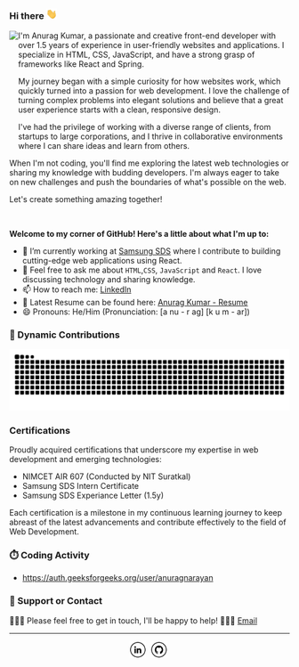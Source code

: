### Hi there <img src="https://raw.githubusercontent.com/rohit-wadhwa/rohit-wadhwa/master/images/Hi.gif" width="20px">

<img align="left" height="200" src="https://drive.google.com/drive/u/0/folders/1TZVY0hqVFafsLSxjA2PNr6K38ARDGKKs">
<div>
I'm Anurag Kumar, a passionate and creative front-end developer with over 1.5 years of experience in user-friendly websites and applications. I specialize in HTML, CSS, JavaScript, and have a strong grasp of frameworks like React and Spring.

My journey began with a simple curiosity for how websites work, which quickly turned into a passion for web development. I love the challenge of turning complex problems into elegant solutions and believe that a great user experience starts with a clean, responsive design.

I've had the privilege of working with a diverse range of clients, from startups to large corporations, and I thrive in collaborative environments where I can share ideas and learn from others.

When I'm not coding, you'll find me exploring the latest web technologies or sharing my knowledge with budding developers. I'm always eager to take on new challenges and push the boundaries of what's possible on the web.

Let's create something amazing together!
</div>
<br clear="left"/>

**Welcome to my corner of GitHub! Here's a little about what I'm up to:**
- 🔭 I’m currently working at [Samsung SDS](https://www.samsungsds.com/) where I contribute to building cutting-edge web applications using React.
- 💬 Feel free to ask me about `HTML`,`CSS`, `JavaScript` and `React`. I love discussing technology and sharing knowledge.
- 📫 How to reach me: [LinkedIn](https://www.linkedin.com/in/anuragkumar-nitjsr/)
- 📄 Latest Resume can be found here: [Anurag Kumar - Resume](https://drive.google.com/file/d/1r23VBr3MW3fZglcPTKTZRfwujGJs7-KE/view?usp=drive_link)
- 😄 Pronouns: He/Him (Pronunciation: [a nu - r ag] [k u m - ar])

### 🎨 Dynamic Contributions
<picture>
  <source media="(prefers-color-scheme: dark)" srcset="https://raw.githubusercontent.com/anurag-kumar-nitjsr/anurag-kumar-nitjsr/output/github-contribution-grid-snake-dark.svg">
  <source media="(prefers-color-scheme: light)" srcset="https://raw.githubusercontent.com/anurag-kumar-nitjsr/anurag-kumar-nitjsr/output/github-contribution-grid-snake.svg">
  <img alt="github contribution grid snake animation" src="https://raw.githubusercontent.com/anurag-kumar-nitjsr/anurag-kumar-nitjsr/output/github-contribution-grid-snake.svg">
</picture>

### Certifications

Proudly acquired certifications that underscore my expertise in web development and emerging technologies:

- NIMCET AIR 607 (Conducted by NIT Suratkal) 
- Samsung SDS Intern Certificate
- Samsung SDS Experiance Letter (1.5y)

Each certification is a milestone in my continuous learning journey to keep abreast of the latest advancements and contribute effectively to the field of Web Development.

### ⏱️ Coding Activity

- https://auth.geeksforgeeks.org/user/anuragnarayan

### 📢 Support or Contact

👨🏻‍💻 Please feel free to get in touch, I'll be happy to help! 💁🏻‍♂️ [Email](mailto:mr.anmandal@gmail.com)

---

<div align="center">
  
  <a href="https://www.linkedin.com/in/anuragkumar-nitjsr/" target="_blank"><img src="https://raw.githubusercontent.com/rohit-wadhwa/rohit-wadhwa/master/images/in.png" alt="LinkedIn" width="30"></a>&nbsp;
  <a href="https://github.com/AnuragKumar-nitjsr" target="_blank"><img src="https://raw.githubusercontent.com/rohit-wadhwa/rohit-wadhwa/master/images/git.png" alt="GitHub" width="30"></a>&nbsp;
  
</div>


